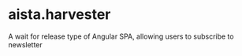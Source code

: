 # aista.harvester
A wait for release type of Angular SPA, allowing users to subscribe to newsletter
